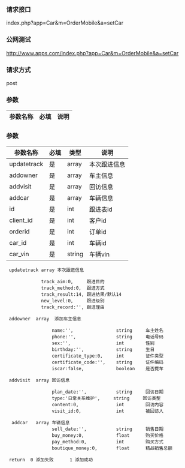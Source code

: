 ### **请求接口**
index.php?app=Car&m=OrderMobile&a=setCar



### **公网测试**
http://www.apps.com/index.php?app=Car&m=OrderMobile&a=setCar

### **请求方式**
post


### **参数**
| 参数名称  |必填|     说明      |
|------|-----|------|
### **参数**
| 参数名称  |必填|   类型  |说明      |
|------|-----|------|------|
| updatetrack| 是 | array|本次跟进信息|
| addowner| 是 | array|车主信息|
| addvisit| 是 | array|回访信息|
| addcar| 是 | array|车辆信息|
| id| 是 | int|跟进表id|
| client_id| 是 | int|客户id|
| orderid| 是 | int|订单id|
| car_id| 是 | int|车辆id|
| car_vin| 是 | string|车辆vin|

     updatetrack array 本次跟进信息
                  
                 track_aim:0,     跟进目的
                 track_method:0,  跟进方式
                 track_result:14, 跟进结果/默认14
                 new_level:0,     跟进级别
                 track_record:'', 跟进理由

     addowner  array  添加车主信息

                     name:'',                string     车主姓名
                     phone:'',               string     电话号码
                     sex:'',                 int        性别
                     birthday:'',            string     生日
                     certificate_type:0,     int        证件类型
                     certificate_code:'',    string     证件编码
                     iscar:false,            boolean    是否提车

     addvisit  array 回访信息
                 
                     plan_date:'',           string     回访日期
                     type:'日常关系维护',     string     回访类型
                     content:0,              int        回访内容
                     visit_id:0,             int        被回访人

      addcar   array 车辆信息
                     sell_date:'',           string     销售日期
                     buy_money:0,            float      购买价格
                     pay_method:0,           int        购买方式
                     boutique_money:0,       float      精品销售总额

     return  0 添加失败      1 添加成功 